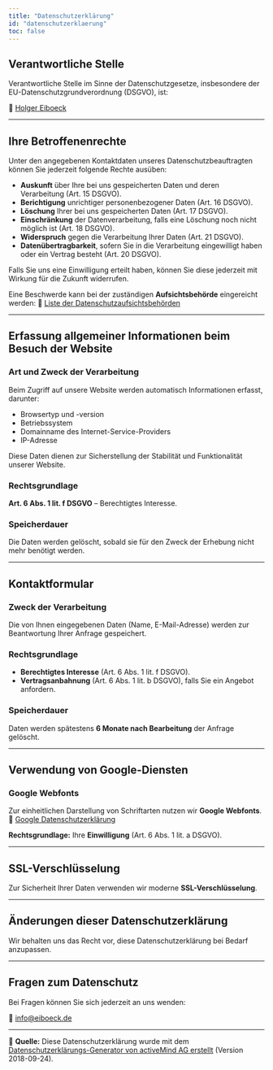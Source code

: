 ```yaml
---
title: "Datenschutzerklärung"
id: "datenschutzerklaerung"
toc: false
---
```


## Verantwortliche Stelle

Verantwortliche Stelle im Sinne der Datenschutzgesetze, insbesondere der EU-Datenschutzgrundverordnung (DSGVO), ist:

📧 [Holger Eiboeck](mailto:info@eiboeck.de)

---

## Ihre Betroffenenrechte

Unter den angegebenen Kontaktdaten unseres Datenschutzbeauftragten können Sie jederzeit folgende Rechte ausüben:

- **Auskunft** über Ihre bei uns gespeicherten Daten und deren Verarbeitung (Art. 15 DSGVO).
- **Berichtigung** unrichtiger personenbezogener Daten (Art. 16 DSGVO).
- **Löschung** Ihrer bei uns gespeicherten Daten (Art. 17 DSGVO).
- **Einschränkung** der Datenverarbeitung, falls eine Löschung noch nicht möglich ist (Art. 18 DSGVO).
- **Widerspruch** gegen die Verarbeitung Ihrer Daten (Art. 21 DSGVO).
- **Datenübertragbarkeit**, sofern Sie in die Verarbeitung eingewilligt haben oder ein Vertrag besteht (Art. 20 DSGVO).

Falls Sie uns eine Einwilligung erteilt haben, können Sie diese jederzeit mit Wirkung für die Zukunft widerrufen.

Eine Beschwerde kann bei der zuständigen **Aufsichtsbehörde** eingereicht werden:
🔗 [Liste der Datenschutzaufsichtsbehörden](https://www.bfdi.bund.de/DE/Infothek/Anschriften_Links/anschriften_links-node.html)

---

## Erfassung allgemeiner Informationen beim Besuch der Website

### Art und Zweck der Verarbeitung
Beim Zugriff auf unsere Website werden automatisch Informationen erfasst, darunter:

- Browsertyp und -version
- Betriebssystem
- Domainname des Internet-Service-Providers
- IP-Adresse

Diese Daten dienen zur Sicherstellung der Stabilität und Funktionalität unserer Website.

### Rechtsgrundlage
**Art. 6 Abs. 1 lit. f DSGVO** – Berechtigtes Interesse.

### Speicherdauer
Die Daten werden gelöscht, sobald sie für den Zweck der Erhebung nicht mehr benötigt werden.

---

## Kontaktformular

### Zweck der Verarbeitung
Die von Ihnen eingegebenen Daten (Name, E-Mail-Adresse) werden zur Beantwortung Ihrer Anfrage gespeichert.

### Rechtsgrundlage
- **Berechtigtes Interesse** (Art. 6 Abs. 1 lit. f DSGVO).
- **Vertragsanbahnung** (Art. 6 Abs. 1 lit. b DSGVO), falls Sie ein Angebot anfordern.

### Speicherdauer
Daten werden spätestens **6 Monate nach Bearbeitung** der Anfrage gelöscht.

---

## Verwendung von Google-Diensten

### Google Webfonts
Zur einheitlichen Darstellung von Schriftarten nutzen wir **Google Webfonts**.  
🔗 [Google Datenschutzerklärung](https://www.google.com/policies/privacy/)

**Rechtsgrundlage:** Ihre **Einwilligung** (Art. 6 Abs. 1 lit. a DSGVO).

---

## SSL-Verschlüsselung
Zur Sicherheit Ihrer Daten verwenden wir moderne **SSL-Verschlüsselung**.

---

## Änderungen dieser Datenschutzerklärung
Wir behalten uns das Recht vor, diese Datenschutzerklärung bei Bedarf anzupassen.

---

## Fragen zum Datenschutz
Bei Fragen können Sie sich jederzeit an uns wenden:

📧 [info@eiboeck.de](mailto:info@eiboeck.de)

---

📄 **Quelle:** Diese Datenschutzerklärung wurde mit dem [Datenschutzerklärungs-Generator von activeMind AG erstellt](https://www.activemind.de/datenschutz/datenschutzhinweis-generator/) (Version 2018-09-24).

